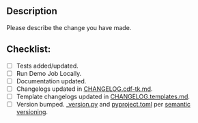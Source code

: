 ## Description
Please describe the change you have made.

## Checklist:
- [ ] Tests added/updated.
- [ ] Run Demo Job Locally.
- [ ] Documentation updated.
- [ ] Changelogs updated in [CHANGELOG.cdf-tk.md](https://github.com/cognitedata/cdf-project-templates/blob/main/CHANGELOG.cdf-tk.md).
- [ ] Template changelogs updated in [CHANGELOG.templates.md](https://github.com/cognitedata/cdf-project-templates/blob/main/CHANGELOG.templates.md).
- [ ] Version bumped. [_version.py](https://github.com/cognitedata/cdf-project-templates/blob/main/cognite/cognite_toolkit/_version.py) and
  [pyproject.toml](https://github.com/cognitedata/cdf-project-templates/blob/main/pyproject.toml) per [semantic versioning](https://semver.org/).
